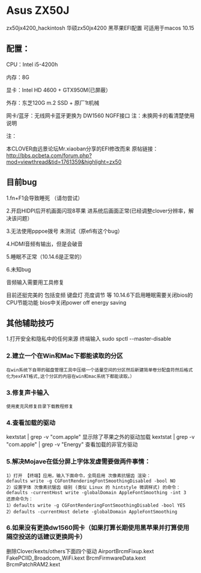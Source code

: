 # Asus ZX50J

zx50jx4200_hackintosh
华硕zx50jx4200 黑苹果EFI配置 可适用于macos 10.15
## 配置：

CPU：Intel i5-4200h

内存：8G 

显卡：Intel HD 4600 + GTX950M(已屏蔽）

外存：东芝120G m.2 SSD + 原厂1t机械

网卡/蓝牙：无线网卡蓝牙更换为 DW1560 NGFF接口
注：未换网卡的看清楚使用说明

注：

本CLOVER由远景论坛Mr.xiaoban分享的EFI修改而来
原帖链接：
http://bbs.pcbeta.com/forum.php?mod=viewthread&tid=1761359&highlight=zx50

## 目前bug 
1.fn+F1会导致睡死 （请勿尝试）

2.开启HIDPI后开机画面闪现8苹果 进系统后画面正常(已经调整clover分辨率，解决该问题）

3.无法使用pppoe拨号 未测试（原efi有这个bug）

4.HDMI音频有输出，但是会破音

5.睡眠不正常（10.14.6是正常的）

6.未知bug

音频输入需要用工具修复

目前还挺完美的 包括变频  键盘灯 亮度调节 等
10.14.6下启用睡眠需要关闭bios的CPU节能功能
bios中关闭power off energy saving

## 其他辅助技巧
1.打开安全和隐私中的任何来源 
终端输入 sudo spctl --master-disable

### 2.建立一个在Win和Mac下都能读取的分区

`
在win系统下自带的磁盘管理工具中压缩一个适量空间的分区然后新建简单卷分配盘符然后格式化为exFAT格式,这个分区的内容在win和mac系统下都能读取。）
`

### 3.修复声卡输入 
`
使用麦克风修复目录下载教程修复
`

### 4.查看加载的驱动
kextstat | grep -v "com.apple"      显示除了苹果之外的驱动加载
kextstat | grep -v "com.apple" | grep -v "Energy"   查看加载的非官方驱动

### 5.解决Mojave在低分屏上字体发虚需要做两件事情：
```
1）打开 【终端】应用，输入下面命令，全局启用 次像素抗锯齿 渲染：
defaults write -g CGFontRenderingFontSmoothingDisabled -bool NO
2）设置字体 次像素抗锯齿 级别 (类似 Linux 的 hintstyle 微调样式) 的命令：
defaults -currentHost write -globalDomain AppleFontSmoothing -int 3
还原命令为：
1）defaults write -g CGFontRenderingFontSmoothingDisabled -bool YES
2）defaults -currentHost delete -globalDomain AppleFontSmoothing
```
### 6.如果没有更换dw1560网卡（如果打算长期使用黑苹果并打算使用隔空投送的话建议更换网卡）

删除Clover/kexts/others下面四个驱动
AirportBrcmFixup.kext 
FakePCIID_Broadcom_WiFi.kext 
BrcmFirmwareData.kext
BrcmPatchRAM2.kext 
